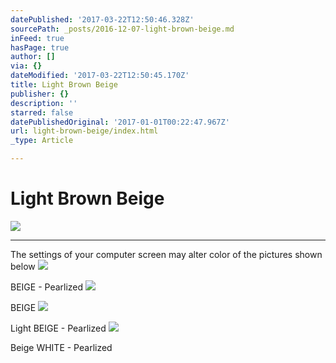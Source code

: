 ```yaml
---
datePublished: '2017-03-22T12:50:46.328Z'
sourcePath: _posts/2016-12-07-light-brown-beige.md
inFeed: true
hasPage: true
author: []
via: {}
dateModified: '2017-03-22T12:50:45.170Z'
title: Light Brown Beige
publisher: {}
description: ''
starred: false
datePublishedOriginal: '2017-01-01T00:22:47.967Z'
url: light-brown-beige/index.html
_type: Article

---
```

# Light Brown Beige
![](https://the-grid-user-content.s3-us-west-2.amazonaws.com/1bc8515d-1a2b-426f-8c6d-61edbbb7ff67.jpg)

---

The settings of your computer screen may alter color of the pictures shown below
![](https://the-grid-user-content.s3-us-west-2.amazonaws.com/81468e96-ffdb-4912-82ff-c366c3f6350e.jpg)

BEIGE - Pearlized
![](https://the-grid-user-content.s3-us-west-2.amazonaws.com/2992d173-5d74-406e-a405-238bfb218a5f.jpg)

BEIGE
![](https://the-grid-user-content.s3-us-west-2.amazonaws.com/32bb03d8-4de2-4d16-8b2a-e551614f6ea6.jpg)

Light BEIGE - Pearlized
![](https://the-grid-user-content.s3-us-west-2.amazonaws.com/82d2fbf8-f30b-4ecc-a8d4-5c44ce2c1e3c.jpg)

Beige WHITE - Pearlized